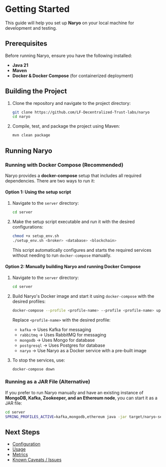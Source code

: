 # Getting Started

This guide will help you set up **Naryo** on your local machine for development and testing.

## Prerequisites

Before running Naryo, ensure you have the following installed:

- **Java 21**
- **Maven**
- **Docker & Docker Compose** (for containerized deployment)

## Building the Project

1. Clone the repository and navigate to the project directory:

    ```sh
    git clone https://github.com/LF-Decentralized-Trust-labs/naryo
    cd naryo
    ```

2. Compile, test, and package the project using Maven:

    ```sh
    mvn clean package
    ```

## Running Naryo

### Running with Docker Compose (Recommended)

Naryo provides a **docker-compose** setup that includes all required dependencies. There are two ways to run it:

#### Option 1: Using the setup script

1. Navigate to the `server` directory:

    ```sh
    cd server
    ```

2. Make the setup script executable and run it with the desired configurations:

    ```sh
    chmod +x setup_env.sh
    ./setup_env.sh <broker> <database> <blockchain>
    ```

   This script automatically configures and starts the required services without needing to run `docker-compose` manually.

#### Option 2: Manually building Naryo and running Docker Compose

1. Navigate to the `server` directory:

    ```sh
    cd server
    ```

2. Build Naryo's Docker image and start it using `docker-compose` with the desired profiles:

    ```sh
    docker-compose --profile <profile-name> --profile <profile-name> up --build
    ```

   Replace `<profile-name>` with the desired profile:

    - `kafka` → Uses Kafka for messaging
    - `rabbitmq` → Uses RabbitMQ for messaging
    - `mongodb` → Uses Mongo for database
    - `postgresql` → Uses Postgres for database
    - `naryo` → Use Naryo as a Docker service with a pre-built image

3. To stop the services, use:

    ```sh
    docker-compose down
    ```

### Running as a JAR File (Alternative)

If you prefer to run Naryo manually and have an existing instance of **MongoDB, Kafka, Zookeeper, and an Ethereum node**, you can start it as a JAR file:

```sh
cd server
SPRING_PROFILES_ACTIVE=kafka,mongodb,ethereum java -jar target/naryo-server.jar
```

## Next Steps

- [Configuration](configuration.md)
- [Usage](usage.md)
- [Metrics](metrics.md)
- [Known Caveats / Issues](issues.md)
